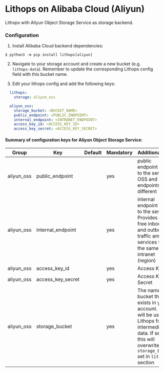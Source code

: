 # Lithops on Alibaba Cloud (Aliyun)

Lithops with Aliyun Object Storage Service as storage backend.


### Configuration

1. Install Alibaba Cloud backend dependencies:

```
$ python3 -m pip install lithops[aliyun]
```

2. Navigate to your storage account and create a new bucket (e.g. `lithops-data`). Remember to update the corresponding Lithops config field with this bucket name.

3. Edit your lithops config and add the following keys:

```yaml
  lithops:
    storage: aliyun_oss

  aliyun_oss:
    storage_bucket: <BUCKET_NAME>
    public_endpoint: <PUBLIC_ENDPOINT>
    internal_endpoint: <INTRANET_ENDPOINT>
    access_key_id: <ACCESS_KEY_ID>
    access_key_secret: <ACCESS_KEY_SECRET>
```

#### Summary of configuration keys for Aliyun Object Storage Service:

|Group|Key|Default|Mandatory|Additional info|
|---|---|---|---|---|
|aliyun_oss | public_endpoint | |yes | public endpoint (URL) to the service. OSS and FC endpoints are different |
|aliyun_oss | internal_endpoint | | yes | internal endpoint (URL) to the service. Provides cost-free inbound and outbound traffic among services from the same intranet (region)|
|aliyun_oss | access_key_id | |yes |  Access Key Id |
|aliyun_oss | access_key_secret | |yes | Access Key Secret |
|aliyun_oss | storage_bucket | | yes | The name of a bucket that exists in you account. This will be used by Lithops for intermediate data. If set, this will overwrite the `storage_bucket` set in `lithops` section |